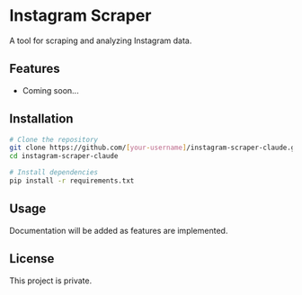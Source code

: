# Instagram Scraper

A tool for scraping and analyzing Instagram data.

## Features

- Coming soon...

## Installation

```bash
# Clone the repository
git clone https://github.com/[your-username]/instagram-scraper-claude.git
cd instagram-scraper-claude

# Install dependencies
pip install -r requirements.txt
```

## Usage

Documentation will be added as features are implemented.

## License

This project is private.
